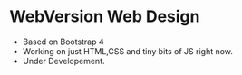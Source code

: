  # WebVersion Web Design
 - Based on Bootstrap 4
 - Working on just HTML,CSS and tiny bits of JS right now.
 - Under Developement.
